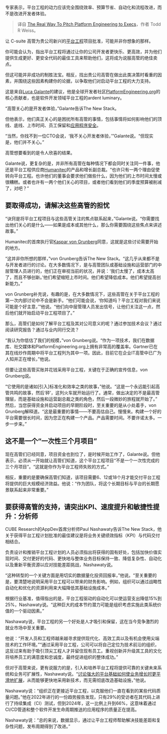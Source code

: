 
<!--
title: 向高管推销平台工程的真正方法
cover: https://cdn.thenewstack.io/media/2024/11/00720c45-seo-galaxy-zz7j5qri6qy-unsplash-1.jpg
-->

专家表示，平台工程的动力应该完全围绕效率、预算节省、自动化和流程改进，而不是改进开发者体验。

> 译自 [The Real Way To Pitch Platform Engineering to Execs](https://thenewstack.io/the-real-way-to-pitch-platform-engineering-to-execs/)，作者 Todd R Weiss。

让 C-suite 高管为贵公司新兴的[平台工程](https://thenewstack.io/platform-engineering/)项目批准，可能并非你想象的那样。

你可能会认为，指出平台工程将通过让你的公司开发者更快乐、更高效，并为他们提供生成更好、更安全代码的最佳工具来帮助他们，这将成为说服高管的绝佳卖点。

但这可能并非成功的制胜法宝。相反，找出贵公司高管在做出此类决策时看重的因素，并围绕这些因素构建你的论据，以争取他们对启动平台工程的大力支持。

这是来自[Luca Galante](https://www.linkedin.com/in/luca-galante/)的建议，他是全球开发者社区[PlatformEngineering.org](https://platformengineering.org/)的核心贡献者，也是软件开发领域平台工程的ardent luminary。

“高管关心的是开发者体验，”Galante告诉The New Stack。

但他表示，他们真正关心的是困扰所有高管的事情，包括事情将如何影响他们的顶线、底线、上市时间、员工保留和[应用程序安全](https://thenewstack.io/improving-application-security-requires-defining-better-metrics/)。

“当然，你找不到一位CTO会说，‘我不关心开发者体验，’”Galante说。“但现实是，他们并不关心。”

高管想要看到的是令人欣喜的结果。

Galante说，更复杂的是，并非所有高管在每种情况下都会同时关注同一件事，他还是平台工程供应商[Humanitec](https://thenewstack.io/humanitec-the-golden-path-to-platform-engineering/)的产品和增长副总裁。“也许只有一两个理由促使转向平台工程。也许他们的董事会要求他们做些什么，因为他们的上市时间太慢或很糟糕。或者也许有一两个他们关心的项目，或者他们看到他们的季度预算被削减了，对吧？”

## 要取得成功，请解决这些高管的担忧

“诀窍是将平台工程项目与这些高管关注的焦点联系起来，”Galante说。“你需要找出他们关心的是什么——如果是成本或其他什么，那么你需要围绕这些焦点来讲述故事。”

Humanitec的首席执行官[Kaspar von Grunberg](https://www.linkedin.com/in/kvgruenberg/)同意，这就是这些讨论需要开始的地方。

“这并非你所想的那样，”von Grunberg告诉The New Stack。“这几乎从来都不是与开发者进行的讨论。在大多数情况下，是与高管团队或基础设施和运营部门的中层管理人员进行的，他们正在审视当前的状况，并说：‘我们太慢了，成本太高了，而且不够创新。’他们希望缩短上市时间。他们希望降低成本。他们希望提高创新能力。”

von Grunberg补充说，有趣的是，在大多数情况下，这些高管在关于平台工程的第一次内部讨论中不会是新手。“他们可能会说，‘你知道吗？平台工程对我们来说可能是个好主意，’”他说。“他们向中层管理人员发出信号，让他们关注这一点，然后他们就开始启动平台工程项目了。”

那么，高管们是如何了解平台工程及其对公司意义的呢？通过参加技术会议？通过阅读研究报告？通过与业内同行交流？

“我认为你低估了我们的规模，”von Grunberg说。“作为一项技术，我们在数据库、社交媒体和PlatformEngineering.org上拥有非常高的覆盖率。Gartner已在其在线炒作周期中将平台工程列为其中一项。因此，目前它在企业IT高管中已广为人知并正在增长，”他说。

但要让这些高管买账并花钱采用平台工程，关键在于正确的宣传信息，von Grunberg说。

“它使用的是诸如[引入]标准化和效率之类的故事，”他说。“这是一个永远能引起高管共鸣的故事，然后‘砰’，这列火车就开始运行了。通常，做出决定的不是最高管理层，而是基础设施和运营副总裁之类的角色，然后一段微妙的旅程就开始了。”
然后，当您获得资金并启动项目的早期阶段时，至关重要的是从小处着手，von Grunberg解释道。“这是最重要的事情——不要高估自己。慢慢来。构建一个好的平台需要很长时间，因为您正在构建一个产品。产品需要时间。不要许诺太多。一步一步来。”


## 这不是一个“一次性三个月项目”

现在高管们已经同意，项目资金也到位了，是时候开始工作了，Galante说。但他表示，必须从一开始就让高管们知道，这个平台工程项目“不是一个一次性完成的三个月项目”。“这就是你作为平台工程师失败的方式。”


相反，重要的是要确保高管们知道，该项目需要6、12或18个月才能交付平台工程将提供的巨大规模经济效益。他说：“作为团队，将这个长期目标与平台的长期愿景联系起来非常重要。”


## 要获得高管的支持，请突出KPI、速度提升和敏捷性提升：分析师

CUBE Research的AppDev首席分析师Paul Nashawaty告诉The New Stack，他关于获得平台工程计划批准的最佳建议是将业务关键绩效指标（KPI）与代码交付相结合。


负责设计和推销平台工程计划的人员必须指出将获得的固有好处，包括加快价值实现时间、交付更好的代码、更快地与整体业务目标保持一致、降低复杂性、自动化以及重新平衡资源以应对技能差距挑战，Nashawaty说。

“这种转型的一个关键方面是用切实的数据量化投资回报率，”他说。“至关重要的是，要清楚地说明采用平台工程可以带来的财务影响。例如，组织可以通过战略性自动化和优化的资源利用来大幅降低其基础设施成本。”

根据行业基准，值得指出的是，平台工程驱动的自动化可以使运营支出降低15%到25%，Nashawaty说。“这种巨大的成本节约潜力可能是组织考虑实施此类系统价值的一个驱动因素。”

Nashawaty说，平台工程的另一个好处是人才吸引和保留，这在当今竞争激烈的就业市场中至关重要。

他说：“开发人员和工程师越来越寻求提供现代化、高效工具以及有机会使用尖端技术的工作环境。”“通过采用平台工程，公司可以将自己定位为技术前沿的组织，这反过来有助于吸引顶尖工程人才并留住现有员工。重视创新并升级其工具的文化将培养员工的满意度和忠诚度，最终促进组织的整体成功。”

但对于高管来说，更有说服力的是，引入和培养平台工程将提供可靠的关键未来系统和业务可扩展性，Nashawaty说。“[讨论强大的平台基础如何使业务增长时更平滑地扩展](https://thenewstack.io/the-birth-and-continuing-evolution-of-platform-engineering/)，从而能够更快地采用新技术，而无需彻底改造基础设施，”他说。

Nashawaty说：“组织正在更接近平台工程，以克服他们一直在看到的某些代码质量问题。”他在2022年进行的一份趋势报告发现，只有29%的受访者在其代码上进行了持续集成（CI）测试，但到2024年，这一比例上升到66%，这意味着通过CI/CD管道和整个软件开发生命周期推送的应用程序的质量正在提高。

Nashawaty说：“总的来说，数据显示，通过让平台工程师帮助解决技能差距和复杂性问题，发布周期得到了改进。”
